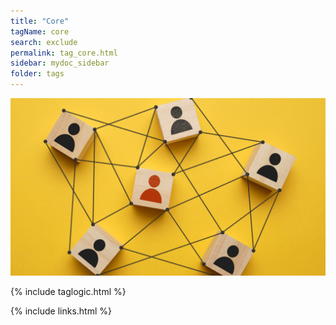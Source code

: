 ```yaml
---
title: "Core"
tagName: core
search: exclude
permalink: tag_core.html
sidebar: mydoc_sidebar
folder: tags
---
```


![Structured Canvases - Business](media/core_001.png)

{% include taglogic.html %}
 
{% include links.html %}